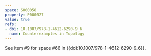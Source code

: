 ```yaml
---
space: S000058
property: P000027
value: true
refs:
- doi: 10.1007/978-1-4612-6290-9_6
  name: Counterexamples in Topology
---
```


See item #9 for space #66 in {{doi:10.1007/978-1-4612-6290-9_6}}.
